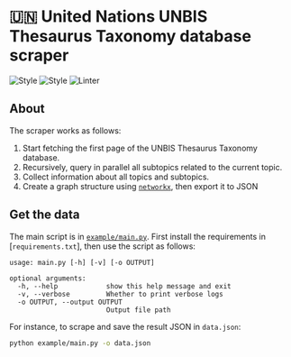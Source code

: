 # 🇺🇳 United Nations UNBIS Thesaurus Taxonomy database scraper

<!-- Add code style badge -->

![Style](https://img.shields.io/badge/style-black-black) ![Style](https://img.shields.io/badge/package%20manager-poetry-blue) ![Linter](https://img.shields.io/badge/linter-ruff-orange)

<!-- Add code coverage badge -->

## About

The scraper works as follows:

1. Start fetching the first page of the UNBIS Thesaurus Taxonomy database.
2. Recursively, query in parallel all subtopics related to the current topic.
3. Collect information about all topics and subtopics.
4. Create a graph structure using [`networkx`](https://networkx.org/documentation/stable/index.html), then export it to JSON

## Get the data

The main script is in [`example/main.py`](example/main.py). First install the requirements in [`requirements.txt`], then use the script as follows:

```
usage: main.py [-h] [-v] [-o OUTPUT]

optional arguments:
  -h, --help            show this help message and exit
  -v, --verbose         Whether to print verbose logs
  -o OUTPUT, --output OUTPUT
                        Output file path
```

For instance, to scrape and save the result JSON in `data.json`:

```bash
python example/main.py -o data.json
```
